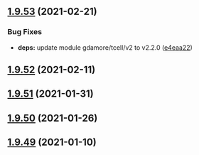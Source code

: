 ## [1.9.53](https://github.com/dds/aoc2020/compare/v1.9.52...v1.9.53) (2021-02-21)


### Bug Fixes

* **deps:** update module gdamore/tcell/v2 to v2.2.0 ([e4eaa22](https://github.com/dds/aoc2020/commit/e4eaa22d93cd6ba23803918d6782c33839feed1a))



## [1.9.52](https://github.com/dds/aoc2020/compare/v1.9.51...v1.9.52) (2021-02-11)



## [1.9.51](https://github.com/dds/aoc2020/compare/v1.9.50...v1.9.51) (2021-01-31)



## [1.9.50](https://github.com/dds/aoc2020/compare/v1.9.49...v1.9.50) (2021-01-26)



## [1.9.49](https://github.com/dds/aoc2020/compare/v1.9.48...v1.9.49) (2021-01-10)



